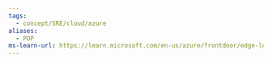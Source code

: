 ```yaml
---
tags:
  - concept/SRE/cloud/azure 
aliases:
  - POP
ms-learn-url: https://learn.microsoft.com/en-us/azure/frontdoor/edge-locations-by-region
---
```


